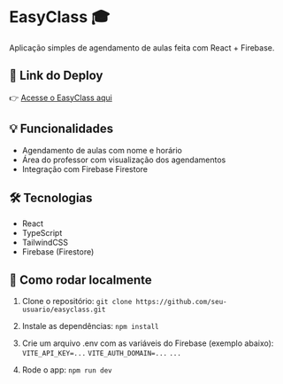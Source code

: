 # EasyClass 🎓

Aplicação simples de agendamento de aulas feita com React + Firebase.

## 🚀 Link do Deploy

👉 [Acesse o EasyClass aqui](https://easy-class-7e3w.vercel.app/)

## 💡 Funcionalidades

- Agendamento de aulas com nome e horário
- Área do professor com visualização dos agendamentos
- Integração com Firebase Firestore

## 🛠️ Tecnologias

- React
- TypeScript
- TailwindCSS
- Firebase (Firestore)

## 🔧 Como rodar localmente

1. Clone o repositório:
`git clone https://github.com/seu-usuario/easyclass.git `

2. Instale as dependências:
`npm install` 

3. Crie um arquivo .env com as variáveis do Firebase (exemplo abaixo):
` VITE_API_KEY=...`
`VITE_AUTH_DOMAIN=...`
`... `

4. Rode o app:
`npm run dev`